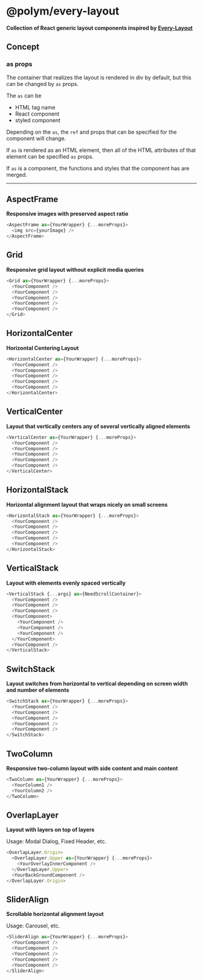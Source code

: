 # @polym/every-layout

**Collection of React generic layout components inspired by [Every-Layout](https://every-layout.dev/)**

## Concept

### as props

The container that realizes the layout is rendered in div by default, but this can be changed by `as` props.

The `as` can be

- HTML tag name
- React component
- styled component

Depending on the `as`, the `ref` and props that can be specified for the component will change.

If `as` is rendered as an HTML element, then all of the HTML attributes of that element can be specified `as` props.

If `as` is a component, the functions and styles that the component has are merged.

---

## AspectFrame

**Responsive images with preserved aspect ratio**

```ts
<AspectFrame as={YourWrapper} {...moreProps}>
  <img src={yourImage} />
</AspectFrame>
```

## Grid

**Responsive grid layout without explicit media queries**

```ts
<Grid as={YourWrapper} {...moreProps}>
  <YourComponent />
  <YourComponent />
  <YourComponent />
  <YourComponent />
  <YourComponent />
</Grid>
```

## HorizontalCenter

**Horizontal Centering Layout**

```ts
<HorizontalCenter as={YourWrapper} {...moreProps}>
  <YourComponent />
  <YourComponent />
  <YourComponent />
  <YourComponent />
  <YourComponent />
</HorizontalCenter>
```

## VerticalCenter

**Layout that vertically centers any of several vertically aligned elements**

```ts
<VerticalCenter as={YourWrapper} {...moreProps}>
  <YourComponent />
  <YourComponent />
  <YourComponent />
  <YourComponent />
  <YourComponent />
</VerticalCenter>
```

## HorizontalStack

**Horizontal alignment layout that wraps nicely on small screens**

```ts
<HorizontalStack as={YourWrapper} {...moreProps}>
  <YourComponent />
  <YourComponent />
  <YourComponent />
  <YourComponent />
  <YourComponent />
</HorizontalStack>
```

## VerticalStack

**Layout with elements evenly spaced vertically**

```ts
<VerticalStack {...args} as={NeedScrollContainer}>
  <YourComponent />
  <YourComponent />
  <YourComponent />
  <YourComponent>
    <YourComponent />
    <YourComponent />
    <YourComponent />
  </YourComponent>
  <YourComponent />
</VerticalStack>
```

## SwitchStack

**Layout switches from horizontal to vertical depending on screen width and number of elements**

```ts
<SwitchStack as={YourWrapper} {...moreProps}>
  <YourComponent />
  <YourComponent />
  <YourComponent />
  <YourComponent />
  <YourComponent />
</SwitchStack>
```

## TwoColumn

**Responsive two-column layout with side content and main content**

```ts
<TwoColumn as={YourWrapper} {...moreProps}>
  <YourColumn1 />
  <YourColumn2 />
</TwoColumn>
```

## OverlapLayer

**Layout with layers on top of layers**

Usage: Modal Dialog, Fixed Header, etc.

```ts
<OverlapLayer.Origin>
  <OverlapLayer.Upper as={YourWrapper} {...moreProps}>
    <YourOverlayInnerComponent />
  </OverlapLayer.Upper>
  <YourBackGroundComponent />
</OverlapLayer.Origin>
```

## SliderAlign

**Scrollable horizontal alignment layout**

Usage: Carousel, etc.

```ts
<SliderAlign as={YourWrapper} {...moreProps}>
  <YourComponent />
  <YourComponent />
  <YourComponent />
  <YourComponent />
  <YourComponent />
</SliderAlign>
```

